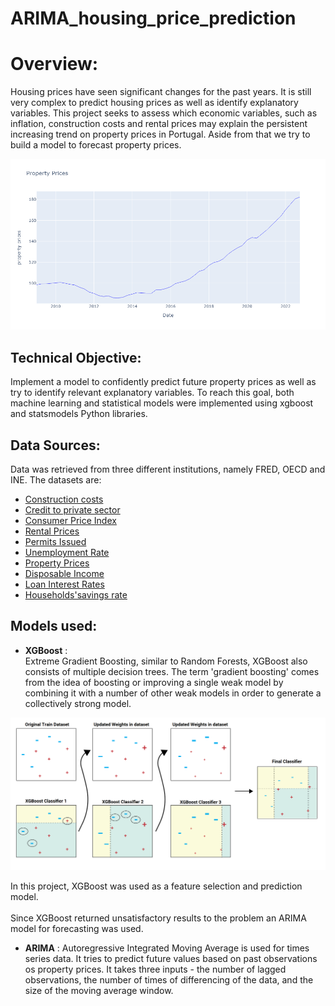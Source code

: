 # ARIMA_housing_price_prediction



# Overview:

Housing prices have seen significant changes for the past years.
It is still very complex to predict housing prices as well as identify explanatory variables.
This project seeks to assess which economic variables, such as inflation, construction costs and
rental prices may explain the persistent increasing trend on property prices in Portugal. 
Aside from that we try to build a model to forecast property prices.

![screenshot1](images/property_prices_graph.png)


## Technical Objective:
Implement a model to confidently predict future property prices as well as try to identify 
relevant explanatory variables. To reach this goal, both machine learning and statistical models
were implemented using xgboost and statsmodels Python libraries.


## Data Sources:

Data was retrieved from three different institutions, namely FRED, OECD and INE.
The datasets are:
- [Construction costs](https://fred.stlouisfed.org/series/OPCNTB01PTM661N)
- [Credit to private sector](https://fred.stlouisfed.org/series/QPTPAMUSDA)
- [Consumer Price Index](https://fred.stlouisfed.org/series/PRTCPIALLMINMEI)
- [Rental Prices](https://fred.stlouisfed.org/series/CP0410PTM086NEST)
- [Permits Issued](https://fred.stlouisfed.org/series/PRTODCNPI03GPSAM)
- [Unemployment Rate](https://fred.stlouisfed.org/series/LRUN64TTPTQ156S)
- [Property Prices](https://fred.stlouisfed.org/series/QPTN628BIS)
- [Disposable Income](https://fred.stlouisfed.org/series/LRUN64TTPTQ156S)
- [Loan Interest Rates](https://www.pordata.pt/portugal/taxas+de+juro+sobre+novas+operacoes+de+emprestimos+(media+anual)+a+particulares+total+e+por+tipo+de+finalidade-2845)
- [Households'savings rate](https://www.pordata.pt/en/portugal/savings+rate+of+households-2340)



## Models used:

- **XGBoost** :  
Extreme Gradient Boosting, similar to Random Forests, 
XGBoost also consists of multiple decision trees. The term 'gradient boosting' comes from the idea of boosting or 
improving a single weak model by combining it with a number of other weak models in order 
to generate a collectively strong model.

![XGBoost](images/xgboost.png)

In this project, XGBoost was used as a feature selection and prediction model.<br><br>
Since XGBoost returned unsatisfactory results to the problem an ARIMA model for forecasting was used.
- **ARIMA** : 
Autoregressive Integrated Moving Average is used for times series data. It tries to predict
future values based on past observations os property prices. It takes three inputs - the
number of lagged observations, the number of times of differencing of the data, and 
the size of the moving average window.
